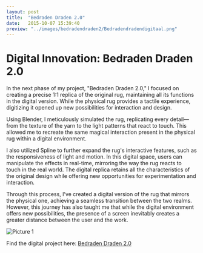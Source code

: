 ```yaml
---
layout: post
title:  "Bedraden Draden 2.0"
date:   2015-10-07 15:39:40
preview: "../images/bedradendraden2/Bedradendradendigitaal.png"
---
```



<h1>Digital Innovation: Bedraden Draden 2.0</h1>

In the next phase of my project, "Bedraden Draden 2.0," I focused on creating a precise 1:1 replica of the original rug, maintaining all its functions in the digital version. While the physical rug provides a tactile experience, digitizing it opened up new possibilities for interaction and design.

Using Blender, I meticulously simulated the rug, replicating every detail—from the texture of the yarn to the light patterns that react to touch. This allowed me to recreate the same magical interaction present in the physical rug within a digital environment.

I also utilized Spline to further expand the rug's interactive features, such as the responsiveness of light and motion. In this digital space, users can manipulate the effects in real-time, mirroring the way the rug reacts to touch in the real world. The digital replica retains all the characteristics of the original design while offering new opportunities for experimentation and interaction.

Through this process, I’ve created a digital version of the rug that mirrors the physical one, achieving a seamless transition between the two realms. However, this journey has also taught me that while the digital environment offers new possibilities, the presence of a screen inevitably creates a greater distance between the user and the work.

![Picture 1](../../../../images/bedradendraden2/Bedradendradendigitaal.png) 

Find the digital project here:
[Bedraden Draden 2.0](https://my.spline.design/untitled-830011f998efa79f126a02821e0ba6ba/)
